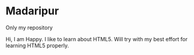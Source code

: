 # Madaripur
Only my repository

Hi, I am Happy. I like to learn about HTML5. Will try with my best effort for learning HTML5 properly.

